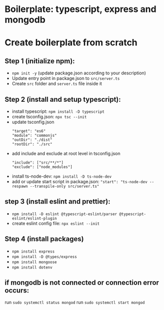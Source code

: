 # Boilerplate: typescript, express and mongodb

# Create boilerplate from scratch
## Step 1 (initialize npm): 
- `npm init -y` (update package.json according to your description)
- Update entry point in package.json to `src/server.ts`
- Create `src` folder and `server.ts` file inside it

## Step 2 (install and setup typescript):
- install typescript: `npm install -D typescript`
- create tsconfig.json: `npx tsc --init`
- update tsconfig.json
    ```
    "target": "es6"
    "module": "commonjs"
    "outDir": "./dist"
    "rootDir": "./src"
    ```
- add include and exclude at root level in tsconfig.json
    ```
    "include": ["src/**/*"]
    "exclude": ["node_modules"]
    ```
- install ts-node-dev: `npm install -D ts-node-dev`
- add or update start script in package.json: `"start": "ts-node-dev --respawn --transpile-only src/server.ts"`

## step 3 (install eslint and prettier):
- `npm install -D eslint @typescript-eslint/parser @typescript-eslint/eslint-plugin`
- create eslint config file: `npx eslint --init`

## Step 4 (install packages)
- `npm install express`
- `npm install -D @types/express`
- `npm install mongoose`
- `npm install dotenv`


## if mongodb is not connected or connection error occurs:
run `sudo systemctl status mongod`
run `sudo systemctl start mongod`